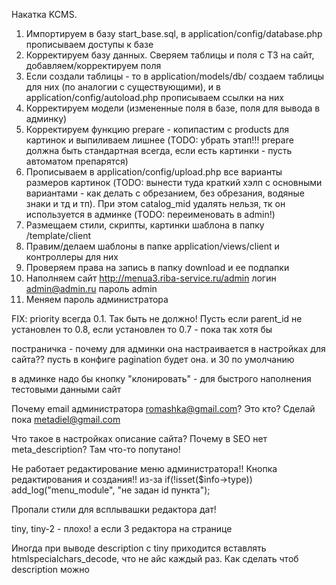 Накатка KCMS.
1. Импортируем в базу start_base.sql, в application/config/database.php прописываем доступы к базе
2. Корректируем базу данных. Сверяем таблицы и поля с ТЗ на сайт, добавляем/корректируем поля
3. Если создали таблицы - то в application/models/db/ создаем таблицы для них (по аналогии с существующими), и в application/config/autoload.php прописываем ссылки на них
4. Корректируем модели (измененные поля в базе, поля для вывода в админку)
5. Корректируем функцию prepare - копипастим с products для картинок и выпиливаем лишнее (TODO: убрать этап!!! prepare должна быть стандартная всегда, если есть картинки - пусть автоматом препарятся)
6. Прописываем в application/config/upload.php все варианты размеров картинок (TODO: вынести туда краткий хэлп с основными вариантами - как делать с обрезанием, без обрезания, водяные знаки и тд и тп). При этом catalog_mid удалять нельзя, тк он используется в админке (TODO: переименовать в admin!)
7. Размещаем стили, скрипты, картинки шаблона в папку /template/client
8. Правим/делаем шаблоны в папке application/views/client и контроллеры для них
9. Проверяем права  на запись в папку download и ее подпапки
10. Наполняем сайт http://menua3.riba-service.ru/admin
логин admin@admin.ru
пароль admin
11. Меняем пароль администратора


FIX:
priority всегда 0.1. Так быть не должно! Пусть если parent_id не установлен то 0.8, если установлен то 0.7 - пока так хотя бы

постраничка - почему для админки она настраивается в настройках для сайта?? пусть в конфиге pagination будет она. и 30 по умолчанию

в админке надо бы кнопку "клонировать" - для быстрого наполнения тестовыми данными сайт

Почему email администратора romashka@gmail.com? Это кто? Сделай пока metadiel@gmail.com

Что такое в настройках описание сайта? Почему в SEO нет meta_description? Там что-то попутано!

Не работает редактирование меню администратора!! Кнопка редактирования и создания!! из-за if(!isset($info->type)) add_log("menu_module", "не задан id пункта");

Пропали стили для всплывашки редактора дат!

tiny, tiny-2 - плохо! а если 3 редактора на странице

Иногда при выводе description с tiny приходится вставлять htmlspecialchars_decode, что не айс каждый раз. Как сделать чтоб description можно 